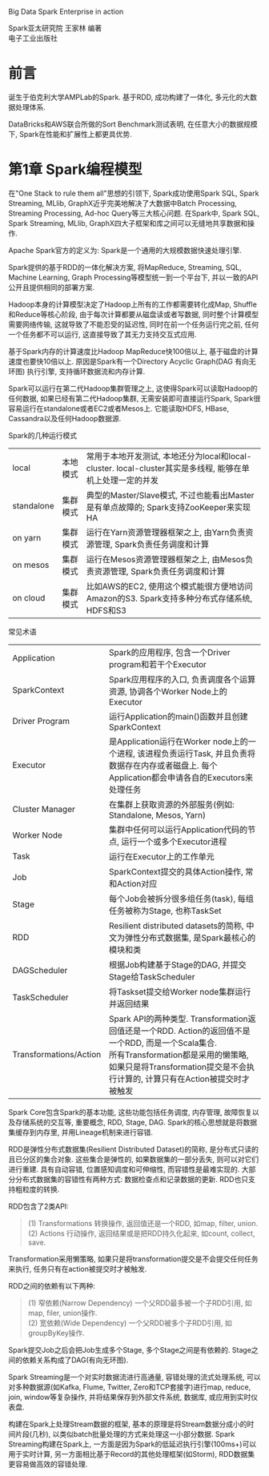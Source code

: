 
Big Data Spark Enterprise in action

Spark亚太研究院  王家林  编著  
电子工业出版社  


# 前言 #

诞生于伯克利大学AMPLab的Spark. 基于RDD, 成功构建了一体化, 多元化的大数据处理体系.  

DataBricks和AWS联合所做的Sort Benchmark测试表明, 在任意大小的数据规模下, Spark在性能和扩展性上都更具优势.  





# 第1章 Spark编程模型 #

在"One Stack to rule them all"思想的引领下, Spark成功使用Spark SQL, Spark Streaming, MLlib, GraphX近乎完美地解决了大数据中Batch Processing, Streaming Processing, Ad-hoc Query等三大核心问题. 在Spark中, Spark SQL, Spark Streaming, MLlib, GraphX四大子框架和库之间可以无缝地共享数据和操作.  

Apache Spark官方的定义为: Spark是一个通用的大规模数据快速处理引擎.  

Spark提供的基于RDD的一体化解决方案, 将MapReduce, Streaming, SQL, Machine Learning, Graph Processing等模型统一到一个平台下, 并以一致的API公开且提供相同的部署方案.  

Hadoop本身的计算模型决定了Hadoop上所有的工作都需要转化成Map, Shuffle和Reduce等核心阶段, 由于每次计算都要从磁盘读或者写数据, 同时整个计算模型需要网络传输, 这就导致了不能忍受的延迟性, 同时在前一个任务运行完之前, 任何一个任务都不可以运行, 这直接导致了其无力支持交互式应用.  

基于Spark内存的计算速度比Hadoop MapReduce快100倍以上, 基于磁盘的计算速度也要快10倍以上. 原因是Spark有一个Directory Acyclic Graph(DAG 有向无环图) 执行引擎, 支持循环数据流和内存计算.  

Spark可以运行在第二代Hadoop集群管理之上, 这使得Spark可以读取Hadoop的任何数据, 如果已经有第二代Hadoop集群, 无需安装即可直接运行Spark, Spark很容易运行在standalone或者EC2或者Mesos上. 它能读取HDFS, HBase, Cassandra以及任何Hadoop数据源.  


Spark的几种运行模式  

<table>
  <tr>
    <td>local</td>  <td>本地模式</td>  <td>常用于本地开发测试, 本地还分为local和local-cluster. local-cluster其实是多线程, 能够在单机上处理一定的并发</td>
  </tr>
  <tr>
    <td>standalone</td>  <td>集群模式</td>  <td>典型的Master/Slave模式, 不过也能看出Master是有单点故障的; Spark支持ZooKeeper来实现HA</td>
  </tr>
  <tr>
    <td>on yarn</td>  <td>集群模式</td>  <td>运行在Yarn资源管理器框架之上, 由Yarn负责资源管理, Spark负责任务调度和计算</td>
  </tr>
  <tr>
    <td>on mesos</td>  <td>集群模式</td>  <td>运行在Mesos资源管理器框架之上, 由Mesos负责资源管理, Spark负责任务调度和计算</td>
  </tr>
  <tr>
    <td>on cloud</td>  <td>集群模式</td>  <td>比如AWS的EC2, 使用这个模式能很方便地访问Amazon的S3. Spark支持多种分布式存储系统, HDFS和S3</td>
  </tr>
</table>  
  
  
  
常见术语  
<table>
  <tr>
    <td>Application</td>  <td>Spark的应用程序, 包含一个Driver program和若干个Executor</td>
  </tr>
  <tr>
    <td>SparkContext</td>  <td>Spark应用程序的入口, 负责调度各个运算资源, 协调各个Worker Node上的Executor</td>
  </tr>
  <tr>
    <td>Driver Program</td>  <td>运行Application的main()函数并且创建SparkContext</td>
  </tr>
  <tr>
    <td>Executor</td>  <td>是Application运行在Worker node上的一个进程, 该进程负责运行Task, 并且负责将数据存在内存或者磁盘上. 每个Application都会申请各自的Executors来处理任务</td>
  </tr>
  <tr>
    <td>Cluster Manager</td>  <td>在集群上获取资源的外部服务(例如: Standalone, Mesos, Yarn)</td>
  </tr>
  
  <tr>
    <td>Worker Node</td>  <td>集群中任何可以运行Application代码的节点, 运行一个或多个Executor进程</td>
  </tr>  
  <tr>
    <td>Task</td>  <td>运行在Executor上的工作单元</td>
  </tr>
  <tr>
    <td>Job</td>  <td>SparkContext提交的具体Action操作, 常和Action对应</td>
  </tr>
  <tr>
    <td>Stage</td>  <td>每个Job会被拆分很多组任务(task), 每组任务被称为Stage, 也称TaskSet</td>
  </tr>
  <tr>
    <td>RDD</td>  <td>Resilient distributed datasets的简称, 中文为弹性分布式数据集, 是Spark最核心的模块和类</td>
  </tr>
  
  <tr>
    <td>DAGScheduler</td>  <td>根据Job构建基于Stage的DAG, 并提交Stage给TaskScheduler</td>
  </tr>  
  <tr>
    <td>TaskScheduler</td>  <td>将Taskset提交给Worker node集群运行并返回结果</td>  
  </tr>
  <tr>
    <td>Transformations/Action</td>  <td>Spark API的两种类型. Transformation返回值还是一个RDD. Action的返回值不是一个RDD, 而是一个Scala集合. <br/>
	所有Transformation都是采用的懒策略, 如果只是将Transformation提交是不会执行计算的, 计算只有在Action被提交时才被触发
  </tr>
  
</table>



Spark Core包含Spark的基本功能, 这些功能包括任务调度, 内存管理, 故障恢复以及存储系统的交互等, 重要概念, RDD, Stage, DAG. Spark的核心思想就是将数据集缓存到内存里, 并用Lineage机制来进行容错.  

RDD是弹性分布式数据集(Resilient Distributed Dataset)的简称, 是分布式只读的且已分区的集合对象. 这些集合是弹性的, 如果数据集的一部分丢失, 则可以对它们进行重建. 具有自动容错, 位置感知调度和可伸缩性, 而容错性是最难实现的. 大部分分布式数据集的容错性有两种方式: 数据检查点和记录数据的更新. RDD也只支持粗粒度的转换.  

RDD包含了2类API:  
> (1) Transformations  转换操作, 返回值还是一个RDD, 如map, filter, union.  
> (2) Actions  行动操作, 返回结果或是把RDD持久化起来, 如count, collect, save.  

Transformation采用懒策略, 如果只是将transformation提交是不会提交任何任务来执行, 任务只有在action被提交时才被触发.  

RDD之间的依赖有以下两种:  
> (1) 窄依赖(Narrow Dependency)  一个父RDD最多被一个子RDD引用, 如map, filer, union操作.  
> (2) 宽依赖(Wide Dependency)  一个父RDD被多个子RDD引用, 如groupByKey操作.  

Spark提交Job之后会把Job生成多个Stage, 多个Stage之间是有依赖的. Stage之间的依赖关系构成了DAG(有向无环图).  

Spark Streaming是一个对实时数据流进行高通量, 容错处理的流式处理系统, 可以对多种数据源(如Kafka, Flume, Twitter, Zero和TCP套接字)进行map, reduce, join, window等复杂操作, 并将结果保存到外部文件系统, 数据库, 或应用到实时仪表盘.  

构建在Spark上处理Stream数据的框架, 基本的原理是将Stream数据分成小的时间片段(几秒), 以类似batch批量处理的方式来处理这一小部分数据. Spark Streaming构建在Spark上, 一方面是因为Spark的低延迟执行引擎(100ms+)可以用于实时计算, 另一方面相比基于Record的其他处理框架(如Storm), RDD数据集更容易做高效的容错处理.  


  
  




